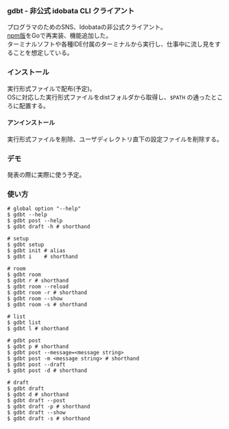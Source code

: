 ### gdbt - 非公式 idobata CLI クライアント

プログラマのためのSNS、Idobataの非公式クライアント。   
[npm版](https://www.npmjs.com/package/idbt)をGoで再実装、機能追加した。   
ターミナルソフトや各種IDE付属のターミナルから実行し、仕事中に流し見をすることを想定している。

### インストール

実行形式ファイルで配布(予定)。   
OSに対応した実行形式ファイルをdistフォルダから取得し、`$PATH` の通ったところに配置する。

#### アンインストール

実行形式ファイルを削除、ユーザディレクトリ直下の設定ファイルを削除する。

### デモ

発表の際に実際に使う予定。

### 使い方

```
# global option "--help"
$ gdbt --help
$ gdbt post --help
$ gdbt draft -h # shorthand

# setup
$ gdbt setup
$ gdbt init # alias
$ gdbt i    # shorthand

# room
$ gdbt room
$ gdbt r # shorthand
$ gdbt room --reload
$ gdbt room -r # shorthand
$ gdbt room --show
$ gdbt room -s # shorthand

# list
$ gdbt list
$ gdbt l # shorthand

# gdbt post
$ gdbt p # shorthand
$ gdbt post --message=<message string>
$ gdbt post -m <message string> # shorthand
$ gdbt post --draft
$ gdbt post -d # shorthand

# draft
$ gdbt draft
$ gdbt d # shorthand
$ gdbt draft --post
$ gdbt draft -p # shorthand
$ gdbt draft --show
$ gdbt draft -s # shorthand
```
